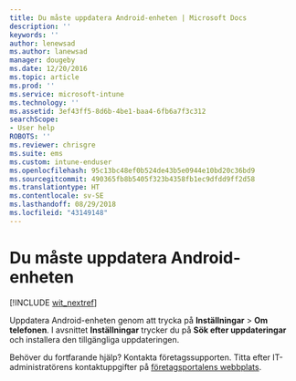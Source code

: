 ```yaml
---
title: Du måste uppdatera Android-enheten | Microsoft Docs
description: ''
keywords: ''
author: lenewsad
ms.author: lanewsad
manager: dougeby
ms.date: 12/20/2016
ms.topic: article
ms.prod: ''
ms.service: microsoft-intune
ms.technology: ''
ms.assetid: 3ef43ff5-8d6b-4be1-baa4-6fb6a7f3c312
searchScope:
- User help
ROBOTS: ''
ms.reviewer: chrisgre
ms.suite: ems
ms.custom: intune-enduser
ms.openlocfilehash: 95c13bc48ef0b524de43b5e0944e10bd20c36bd9
ms.sourcegitcommit: 490365fb8b5405f323b4358fb1ec9dfdd9ff2d58
ms.translationtype: HT
ms.contentlocale: sv-SE
ms.lasthandoff: 08/29/2018
ms.locfileid: "43149148"
---
```

# <a name="you-need-to-update-your-android-device"></a>Du måste uppdatera Android-enheten

[!INCLUDE [wit_nextref](includes/end-user-os-update-guidance.md)]

Uppdatera Android-enheten genom att trycka på **Inställningar** > **Om telefonen**. I avsnittet __Inställningar__ trycker du på __Sök efter uppdateringar__ och installera den tillgängliga uppdateringen.

Behöver du fortfarande hjälp? Kontakta företagssupporten. Titta efter IT-administratörens kontaktuppgifter på [företagsportalens webbplats](https://go.microsoft.com/fwlink/?linkid=2010980).
